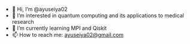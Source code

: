 - 👋 Hi, I’m @ayuseiya02
- 👀 I’m interested in quantum computing and its applications to medical research
- 🌱 I’m currently learning MPI and Qiskit
- 📫 How to reach me: ayuseiya02@gmail.com

<!---
ayuseiya02/ayuseiya02 is a ✨ special ✨ repository because its `README.md` (this file) appears on your GitHub profile.
You can click the Preview link to take a look at your changes.
--->
